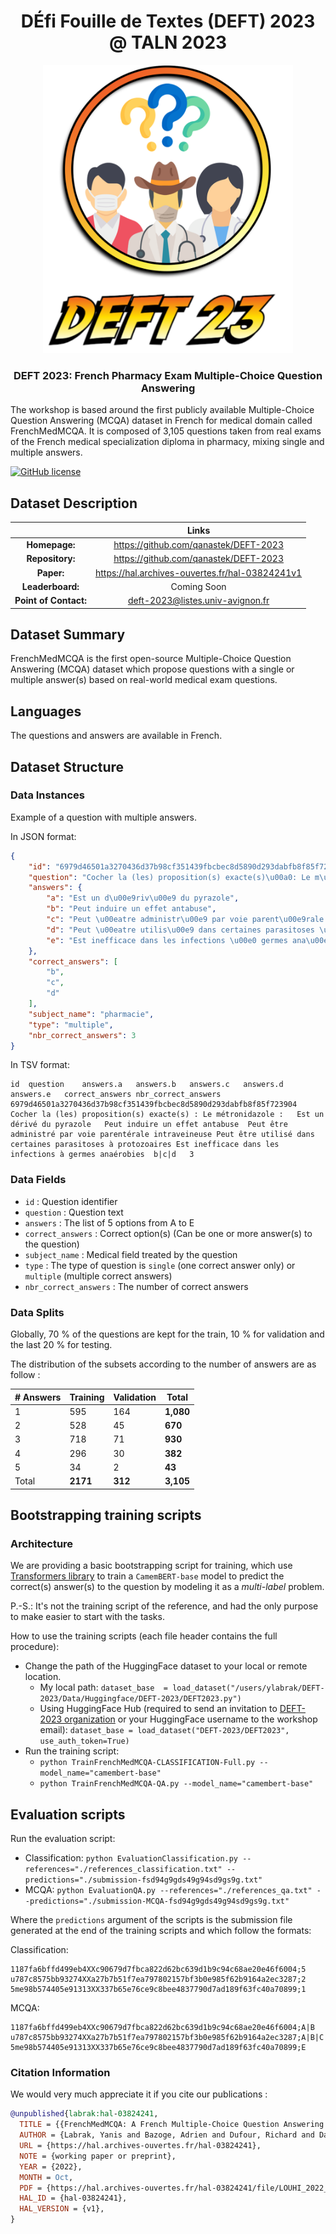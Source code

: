 <h1 align="center">DÉfi Fouille de Textes (DEFT) 2023 @ TALN 2023</h1>

<p align="center">
  <img width="400" src="./logo.png">
</p>

<h3 align="center">DEFT 2023: French Pharmacy Exam Multiple-Choice Question Answering</h3>

The workshop is based around the first publicly available Multiple-Choice Question Answering (MCQA) dataset in French for medical domain called FrenchMedMCQA. It is composed of 3,105 questions taken from real exams of the French medical specialization diploma in pharmacy, mixing  single  and multiple answers.

[![GitHub license](https://img.shields.io/badge/License-Apache_2.0-blue.svg)](https://opensource.org/licenses/Apache-2.0)

## Dataset Description

|                        | Links                                               | 
| :--------------------: |:---------------------------------------------------:|
| **Homepage:**          |  https://github.com/qanastek/DEFT-2023              | 
| **Repository:**        |  https://github.com/qanastek/DEFT-2023              | 
| **Paper:**             |  https://hal.archives-ouvertes.fr/hal-03824241v1    | 
| **Leaderboard:**       |  Coming Soon                                        |
| **Point of Contact:**  |  [deft-2023@listes.univ-avignon.fr](mailto:deft-2023@listes.univ-avignon.fr)|

## Dataset Summary

FrenchMedMCQA is the first open-source Multiple-Choice Question Answering (MCQA) dataset which propose questions with a single or multiple answer(s) based on real-world medical exam questions.

## Languages

The questions and answers are available in French.

## Dataset Structure

### Data Instances

Example of a question with multiple answers.

In JSON format:

```json
{
    "id": "6979d46501a3270436d37b98cf351439fbcbec8d5890d293dabfb8f85f723904",
    "question": "Cocher la (les) proposition(s) exacte(s)\u00a0: Le m\u00e9tronidazole\u00a0:",
    "answers": {
        "a": "Est un d\u00e9riv\u00e9 du pyrazole",
        "b": "Peut induire un effet antabuse",
        "c": "Peut \u00eatre administr\u00e9 par voie parent\u00e9rale intraveineuse",
        "d": "Peut \u00eatre utilis\u00e9 dans certaines parasitoses \u00e0 protozoaires",
        "e": "Est inefficace dans les infections \u00e0 germes ana\u00e9robies"
    },
    "correct_answers": [
        "b",
        "c",
        "d"
    ],
    "subject_name": "pharmacie",
    "type": "multiple",
    "nbr_correct_answers": 3
}
```

In TSV format:

```plain
id	question	answers.a	answers.b	answers.c	answers.d	answers.e	correct_answers	nbr_correct_answers
6979d46501a3270436d37b98cf351439fbcbec8d5890d293dabfb8f85f723904	Cocher la (les) proposition(s) exacte(s) : Le métronidazole :	Est un dérivé du pyrazole	Peut induire un effet antabuse	Peut être administré par voie parentérale intraveineuse	Peut être utilisé dans certaines parasitoses à protozoaires	Est inefficace dans les infections à germes anaérobies	b|c|d	3
```


### Data Fields

- `id` : Question identifier
- `question` : Question text
- `answers` : The list of 5 options from A to E
- `correct_answers` : Correct option(s) (Can be one or more answer(s) to the question)
- `subject_name` : Medical field treated by the question
- `type` : The type of question is `single` (one correct answer only) or `multiple` (multiple correct answers)
- `nbr_correct_answers` : The number of correct answers

### Data Splits

Globally, 70 % of the questions are kept for the train, 10 % for validation and the last 20 % for testing.

The distribution of the subsets according to the number of answers are as follow :

| # Answers | Training   | Validation | Total     |
| --------- | ---------- | ---------- | --------- |
| 1         | 595        | 164        | **1,080** |
| 2         | 528        | 45         | **670**   |
| 3         | 718        | 71         | **930**   |
| 4         | 296        | 30         | **382**   |
| 5         | 34         | 2          | **43**    |
| Total     | **2171**   | **312**    | **3,105** |

## Bootstrapping training scripts

### Architecture

We are providing a basic bootstrapping script for training, which use [Transformers library](https://huggingface.co/docs/transformers/index) to train a `CamemBERT-base` model to predict the correct(s) answer(s) to the question by modeling it as a *multi-label* problem.

P.-S.: It's not the training script of the reference, and had the only purpose to make easier to start with the tasks.

How to use the training scripts (each file header contains the full procedure):
- Change the path of the HuggingFace dataset to your local or remote location.
   - My local path: `dataset_base  = load_dataset("/users/ylabrak/DEFT-2023/Data/Huggingface/DEFT-2023/DEFT2023.py")`
   - Using HuggingFace Hub (required to send an invitation to [DEFT-2023 organization](https://huggingface.co/DEFT-2023) or your HuggingFace username to the workshop email): `dataset_base = load_dataset("DEFT-2023/DEFT2023", use_auth_token=True)`
- Run the training script:
   - `python TrainFrenchMedMCQA-CLASSIFICATION-Full.py --model_name="camembert-base"`
   - `python TrainFrenchMedMCQA-QA.py --model_name="camembert-base"`

## Evaluation scripts

Run the evaluation script:
- Classification: `python EvaluationClassification.py --references="./references_classification.txt" --predictions="./submission-fsd94g9gds49g94sd9gs9g.txt"`
- MCQA: `python EvaluationQA.py --references="./references_qa.txt" --predictions="./submission-MCQA-fsd94g9gds49g94sd9gs9g.txt"`

Where the `predictions` argument of the scripts is the submission file generated at the end of the training scripts and which follow the formats:

Classification:
```csv
1187fa6bffd499eb4XXc90679d7fbca822d62bc639d1b9c94c68ae20e46f6004;5
u787c8575bb93274XXa27b7b51f7ea797802157bf3b0e985f62b9164a2ec3287;2
5me98b574405e91313XX337b65e76ce9c8bee4837790d7ad189f63fc40a70899;1
```

MCQA:
```csv
1187fa6bffd499eb4XXc90679d7fbca822d62bc639d1b9c94c68ae20e46f6004;A|B
u787c8575bb93274XXa27b7b51f7ea797802157bf3b0e985f62b9164a2ec3287;A|B|C|D|E
5me98b574405e91313XX337b65e76ce9c8bee4837790d7ad189f63fc40a70899;E
```

### Citation Information

We would very much appreciate it if you cite our publications :

```bibtex
@unpublished{labrak:hal-03824241,
  TITLE = {{FrenchMedMCQA: A French Multiple-Choice Question Answering Dataset for Medical domain}},
  AUTHOR = {Labrak, Yanis and Bazoge, Adrien and Dufour, Richard and Daille, B{\'e}atrice and Gourraud, Pierre-Antoine and Morin, Emmanuel and Rouvier, Mickael},
  URL = {https://hal.archives-ouvertes.fr/hal-03824241},
  NOTE = {working paper or preprint},
  YEAR = {2022},
  MONTH = Oct,
  PDF = {https://hal.archives-ouvertes.fr/hal-03824241/file/LOUHI_2022___QA-3.pdf},
  HAL_ID = {hal-03824241},
  HAL_VERSION = {v1},
}
```
